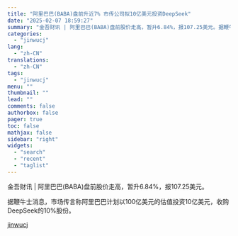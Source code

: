```yaml
---
title: "阿里巴巴(BABA)盘前升近7% 市传公司拟10亿美元投资DeepSeek"
date: "2025-02-07 18:59:27"
summary: "金吾财讯 | 阿里巴巴(BABA)盘前股价走高，暂升6.84%，报107.25美元。据鞭牛士消息，市..."
categories:
  - "jinwucj"
lang:
  - "zh-CN"
translations:
  - "zh-CN"
tags:
  - "jinwucj"
menu: ""
thumbnail: ""
lead: ""
comments: false
authorbox: false
pager: true
toc: false
mathjax: false
sidebar: "right"
widgets:
  - "search"
  - "recent"
  - "taglist"
---
```


金吾财讯 | 阿里巴巴(BABA)盘前股价走高，暂升6.84%，报107.25美元。

据鞭牛士消息，市场传言称阿里巴巴计划以100亿美元的估值投资10亿美元，收购DeepSeek的10%股份。

[jinwucj](https://sky.szfiu.com/info/hk/details/265637519)
